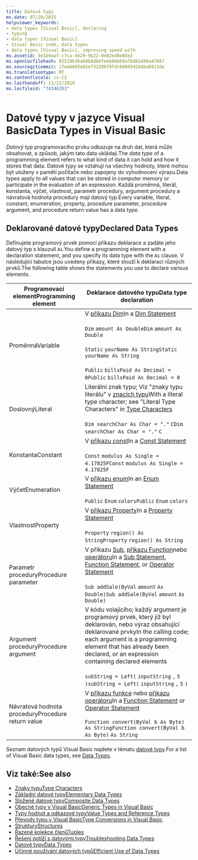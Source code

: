 ```yaml
---
title: Datové typy
ms.date: 07/20/2015
helpviewer_keywords:
- data types [Visual Basic], declaring
- typing
- data types [Visual Basic]
- Visual Basic code, data types
- data types [Visual Basic], improving speed with
ms.assetid: 5e1b9aaf-c7ca-4b29-9b22-0e82ed8e85e2
ms.openlocfilehash: 01529b36a68b8db6febb80b69a7bd81486a47087
ms.sourcegitcommit: 17ee6605e01ef32506f8fdc686954244ba6911de
ms.translationtype: MT
ms.contentlocale: cs-CZ
ms.lasthandoff: 11/22/2019
ms.locfileid: "74346353"
---
```

# <a name="data-types-in-visual-basic"></a><span data-ttu-id="c6c29-102">Datové typy v jazyce Visual Basic</span><span class="sxs-lookup"><span data-stu-id="c6c29-102">Data Types in Visual Basic</span></span>
<span data-ttu-id="c6c29-103">*Datový typ* programovacího prvku odkazuje na druh dat, která může obsahovat, a způsob, jakým tato data ukládají.</span><span class="sxs-lookup"><span data-stu-id="c6c29-103">The *data type* of a programming element refers to what kind of data it can hold and how it stores that data.</span></span> <span data-ttu-id="c6c29-104">Datové typy se vztahují na všechny hodnoty, které mohou být uloženy v paměti počítače nebo zapojeny do vyhodnocení výrazu.</span><span class="sxs-lookup"><span data-stu-id="c6c29-104">Data types apply to all values that can be stored in computer memory or participate in the evaluation of an expression.</span></span> <span data-ttu-id="c6c29-105">Každá proměnná, literál, konstanta, výčet, vlastnost, parametr procedury, argument procedury a návratová hodnota procedury mají datový typ.</span><span class="sxs-lookup"><span data-stu-id="c6c29-105">Every variable, literal, constant, enumeration, property, procedure parameter, procedure argument, and procedure return value has a data type.</span></span>  
  
## <a name="declared-data-types"></a><span data-ttu-id="c6c29-106">Deklarované datové typy</span><span class="sxs-lookup"><span data-stu-id="c6c29-106">Declared Data Types</span></span>  
 <span data-ttu-id="c6c29-107">Definujete programový prvek pomocí příkazu deklarace a zadáte jeho datový typ s klauzulí `As`.</span><span class="sxs-lookup"><span data-stu-id="c6c29-107">You define a programming element with a declaration statement, and you specify its data type with the `As` clause.</span></span> <span data-ttu-id="c6c29-108">V následující tabulce jsou uvedeny příkazy, které slouží k deklaraci různých prvků.</span><span class="sxs-lookup"><span data-stu-id="c6c29-108">The following table shows the statements you use to declare various elements.</span></span>  
  
|<span data-ttu-id="c6c29-109">Programovací element</span><span class="sxs-lookup"><span data-stu-id="c6c29-109">Programming element</span></span>|<span data-ttu-id="c6c29-110">Deklarace datového typu</span><span class="sxs-lookup"><span data-stu-id="c6c29-110">Data type declaration</span></span>|  
|-------------------------|---------------------------|  
|<span data-ttu-id="c6c29-111">Proměnná</span><span class="sxs-lookup"><span data-stu-id="c6c29-111">Variable</span></span>|<span data-ttu-id="c6c29-112">V [příkazu Dim](../../../../visual-basic/language-reference/statements/dim-statement.md)</span><span class="sxs-lookup"><span data-stu-id="c6c29-112">In a [Dim Statement](../../../../visual-basic/language-reference/statements/dim-statement.md)</span></span><br /><br /> <span data-ttu-id="c6c29-113">`Dim`   `amount As Double`</span><span class="sxs-lookup"><span data-stu-id="c6c29-113">`Dim`   `amount As Double`</span></span><br /><br /> <span data-ttu-id="c6c29-114">`Static`   `yourName As String`</span><span class="sxs-lookup"><span data-stu-id="c6c29-114">`Static`   `yourName As String`</span></span><br /><br /> <span data-ttu-id="c6c29-115">`Public`   `billsPaid As Decimal = 0`</span><span class="sxs-lookup"><span data-stu-id="c6c29-115">`Public`   `billsPaid As Decimal = 0`</span></span>|  
|<span data-ttu-id="c6c29-116">Doslovný</span><span class="sxs-lookup"><span data-stu-id="c6c29-116">Literal</span></span>|<span data-ttu-id="c6c29-117">Literální znak typu; Viz "znaky typu literálu" v [znacích typu](../../../../visual-basic/programming-guide/language-features/data-types/type-characters.md)</span><span class="sxs-lookup"><span data-stu-id="c6c29-117">With a literal type character; see "Literal Type Characters" in [Type Characters](../../../../visual-basic/programming-guide/language-features/data-types/type-characters.md)</span></span><br /><br /> <span data-ttu-id="c6c29-118">`Dim searchChar As Char = "."`  `C`</span><span class="sxs-lookup"><span data-stu-id="c6c29-118">`Dim searchChar As Char = "."`  `C`</span></span>|  
|<span data-ttu-id="c6c29-119">Konstanta</span><span class="sxs-lookup"><span data-stu-id="c6c29-119">Constant</span></span>|<span data-ttu-id="c6c29-120">V [příkazu const](../../../../visual-basic/language-reference/statements/const-statement.md)</span><span class="sxs-lookup"><span data-stu-id="c6c29-120">In a [Const Statement](../../../../visual-basic/language-reference/statements/const-statement.md)</span></span><br /><br /> <span data-ttu-id="c6c29-121">`Const`   `modulus As Single = 4.17825F`</span><span class="sxs-lookup"><span data-stu-id="c6c29-121">`Const`   `modulus As Single = 4.17825F`</span></span>|  
|<span data-ttu-id="c6c29-122">Výčet</span><span class="sxs-lookup"><span data-stu-id="c6c29-122">Enumeration</span></span>|<span data-ttu-id="c6c29-123">V [příkazu enum](../../../../visual-basic/language-reference/statements/enum-statement.md)</span><span class="sxs-lookup"><span data-stu-id="c6c29-123">In an [Enum Statement](../../../../visual-basic/language-reference/statements/enum-statement.md)</span></span><br /><br /> <span data-ttu-id="c6c29-124">`Public`   `Enum`   `colors`</span><span class="sxs-lookup"><span data-stu-id="c6c29-124">`Public`   `Enum`   `colors`</span></span>|  
|<span data-ttu-id="c6c29-125">Vlastnost</span><span class="sxs-lookup"><span data-stu-id="c6c29-125">Property</span></span>|<span data-ttu-id="c6c29-126">V [příkazu Property](../../../../visual-basic/language-reference/statements/property-statement.md)</span><span class="sxs-lookup"><span data-stu-id="c6c29-126">In a [Property Statement](../../../../visual-basic/language-reference/statements/property-statement.md)</span></span><br /><br /> <span data-ttu-id="c6c29-127">`Property`   `region() As String`</span><span class="sxs-lookup"><span data-stu-id="c6c29-127">`Property`   `region() As String`</span></span>|  
|<span data-ttu-id="c6c29-128">Parametr procedury</span><span class="sxs-lookup"><span data-stu-id="c6c29-128">Procedure parameter</span></span>|<span data-ttu-id="c6c29-129">V příkazu [Sub](../../../../visual-basic/language-reference/statements/sub-statement.md), [příkazu Function](../../../../visual-basic/language-reference/statements/function-statement.md)nebo [operátoru](../../../../visual-basic/language-reference/statements/operator-statement.md)</span><span class="sxs-lookup"><span data-stu-id="c6c29-129">In a [Sub Statement](../../../../visual-basic/language-reference/statements/sub-statement.md), [Function Statement](../../../../visual-basic/language-reference/statements/function-statement.md), or [Operator Statement](../../../../visual-basic/language-reference/statements/operator-statement.md)</span></span><br /><br /> <span data-ttu-id="c6c29-130">`Sub addSale(ByVal`   `amount`   `As Double)`</span><span class="sxs-lookup"><span data-stu-id="c6c29-130">`Sub addSale(ByVal`   `amount`   `As Double)`</span></span>|  
|<span data-ttu-id="c6c29-131">Argument procedury</span><span class="sxs-lookup"><span data-stu-id="c6c29-131">Procedure argument</span></span>|<span data-ttu-id="c6c29-132">V kódu volajícího; každý argument je programový prvek, který již byl deklarován, nebo výraz obsahující deklarované prvky</span><span class="sxs-lookup"><span data-stu-id="c6c29-132">In the calling code; each argument is a programming element that has already been declared, or an expression containing declared elements</span></span><br /><br /> <span data-ttu-id="c6c29-133">`subString = Left(`  `inputString`  `,`   `5`  `)`</span><span class="sxs-lookup"><span data-stu-id="c6c29-133">`subString = Left(`  `inputString`  `,`   `5`  `)`</span></span>|  
|<span data-ttu-id="c6c29-134">Návratová hodnota procedury</span><span class="sxs-lookup"><span data-stu-id="c6c29-134">Procedure return value</span></span>|<span data-ttu-id="c6c29-135">V [příkazu funkce](../../../../visual-basic/language-reference/statements/function-statement.md) nebo [příkazu operátoru](../../../../visual-basic/language-reference/statements/operator-statement.md)</span><span class="sxs-lookup"><span data-stu-id="c6c29-135">In a [Function Statement](../../../../visual-basic/language-reference/statements/function-statement.md) or [Operator Statement](../../../../visual-basic/language-reference/statements/operator-statement.md)</span></span><br /><br /> <span data-ttu-id="c6c29-136">`Function convert(ByVal b As Byte)`   `As String`</span><span class="sxs-lookup"><span data-stu-id="c6c29-136">`Function convert(ByVal b As Byte)`   `As String`</span></span>|  
  
 <span data-ttu-id="c6c29-137">Seznam datových typů Visual Basic najdete v tématu [datové typy](../../../../visual-basic/language-reference/data-types/index.md).</span><span class="sxs-lookup"><span data-stu-id="c6c29-137">For a list of Visual Basic data types, see [Data Types](../../../../visual-basic/language-reference/data-types/index.md).</span></span>  
  
## <a name="see-also"></a><span data-ttu-id="c6c29-138">Viz také:</span><span class="sxs-lookup"><span data-stu-id="c6c29-138">See also</span></span>

- [<span data-ttu-id="c6c29-139">Znaky typu</span><span class="sxs-lookup"><span data-stu-id="c6c29-139">Type Characters</span></span>](../../../../visual-basic/programming-guide/language-features/data-types/type-characters.md)
- [<span data-ttu-id="c6c29-140">Základní datové typy</span><span class="sxs-lookup"><span data-stu-id="c6c29-140">Elementary Data Types</span></span>](../../../../visual-basic/programming-guide/language-features/data-types/elementary-data-types.md)
- [<span data-ttu-id="c6c29-141">Složené datové typy</span><span class="sxs-lookup"><span data-stu-id="c6c29-141">Composite Data Types</span></span>](../../../../visual-basic/programming-guide/language-features/data-types/composite-data-types.md)
- [<span data-ttu-id="c6c29-142">Obecné typy v Visual Basic</span><span class="sxs-lookup"><span data-stu-id="c6c29-142">Generic Types in Visual Basic</span></span>](../../../../visual-basic/programming-guide/language-features/data-types/generic-types.md)
- [<span data-ttu-id="c6c29-143">Typy hodnot a odkazové typy</span><span class="sxs-lookup"><span data-stu-id="c6c29-143">Value Types and Reference Types</span></span>](../../../../visual-basic/programming-guide/language-features/data-types/value-types-and-reference-types.md)
- [<span data-ttu-id="c6c29-144">Převody typu v Visual Basic</span><span class="sxs-lookup"><span data-stu-id="c6c29-144">Type Conversions in Visual Basic</span></span>](../../../../visual-basic/programming-guide/language-features/data-types/type-conversions.md)
- [<span data-ttu-id="c6c29-145">Struktury</span><span class="sxs-lookup"><span data-stu-id="c6c29-145">Structures</span></span>](../../../../visual-basic/programming-guide/language-features/data-types/structures.md)
- [<span data-ttu-id="c6c29-146">Řazené kolekce členů</span><span class="sxs-lookup"><span data-stu-id="c6c29-146">Tuples</span></span>](tuples.md)
- [<span data-ttu-id="c6c29-147">Řešení potíží s datovými typy</span><span class="sxs-lookup"><span data-stu-id="c6c29-147">Troubleshooting Data Types</span></span>](../../../../visual-basic/programming-guide/language-features/data-types/troubleshooting-data-types.md)
- [<span data-ttu-id="c6c29-148">Datové typy</span><span class="sxs-lookup"><span data-stu-id="c6c29-148">Data Types</span></span>](../../../../visual-basic/language-reference/data-types/index.md)
- [<span data-ttu-id="c6c29-149">Účinné používání datových typů</span><span class="sxs-lookup"><span data-stu-id="c6c29-149">Efficient Use of Data Types</span></span>](../../../../visual-basic/programming-guide/language-features/data-types/efficient-use-of-data-types.md)
